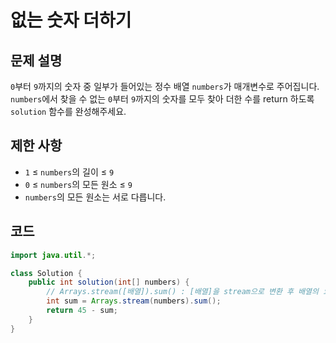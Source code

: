 # 없는 숫자 더하기

## 문제 설명
`0`부터 `9`까지의 숫자 중 일부가 들어있는 정수 배열 `numbers`가 매개변수로 주어집니다. `numbers`에서 찾을 수 없는 `0`부터 `9`까지의 숫자를 모두 찾아 더한 수를 return 하도록 `solution` 함수를 완성해주세요.

## 제한 사항
- `1` ≤ `numbers`의 길이 ≤ `9`
- `0` ≤ `numbers`의 모든 원소 ≤ `9`
- `numbers`의 모든 원소는 서로 다릅니다.

## 코드
```java
import java.util.*;

class Solution {
    public int solution(int[] numbers) {
        // Arrays.stream([배열]).sum() : [배열]을 stream으로 변환 후 배열의 요소의 합을 int로 반환
        int sum = Arrays.stream(numbers).sum();
        return 45 - sum;
    }
}
```